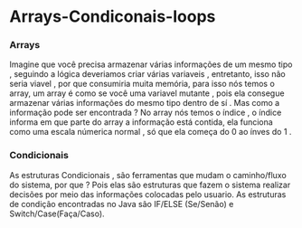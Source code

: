 # Arrays-Condiconais-loops


### Arrays

Imagine que você precisa armazenar várias informações de um mesmo tipo , seguindo a lógica deveriamos criar várias variaveis , entretanto, isso não seria viavel , por que consumiria muita memória, para isso nós temos o array, um array é como se você uma variavel mutante , pois ela consegue armazenar várias informações do mesmo tipo dentro de sí . Mas como a informação pode ser encontrada ? No array nós temos o índice , o índice informa em que parte do array a informação está contida, ela funciona como uma escala númerica normal , só que ela começa do 0 ao ínves do 1 . 


### Condicionais 

As estruturas Condicionais , são ferramentas que mudam o caminho/fluxo do sistema, por que ? Pois elas são estruturas que fazem o sistema realizar decisões por meio das informações colocadas pelo usuario. As estruturas de condição encontradas no Java são IF/ELSE (Se/Senão) e Switch/Case(Faça/Caso).
